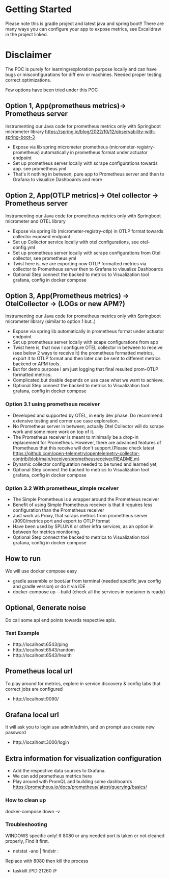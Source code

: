 # Getting Started
Please note this is gradle project and latest java and spring boot!!
There are many ways you can configure your app to expose metrics, see Excalidraw in the project linked. 

# Disclaimer
The POC is purely for learning/exploration purpose locally and can have bugs or misconfigurations for diff env or machines. Needed proper testing correct optimizations.

Few options have been tried under this POC
## Option 1, App(prometheus metrics)-> Prometheus server
Instrumenting our Java code for prometheus metrics only with Springboot micrometer library https://spring.io/blog/2022/10/12/observability-with-spring-boot-3
* Expose via lib spring micrometer prometheus (micrometer-registry-prometheus) automatically in prometheus format under actuator endpoint
* Set up prometheus server locally with scrape configurations towards app. see prometheus.yml
* That's it nothing in between, pure app to Prometheus server and then to Grafana to visualize Dashboards and more

## Option 2, App(OTLP metrics)-> Otel collector ->  Prometheus server
Instrumenting our Java code for prometheus metrics only with Springboot micrometer and OTEL library
* Expose via spring lib (micrometer-registry-otlp) in OTLP format towards collector exposed endpoint
* Set up Collector service locally with otel configurations, see otel-config.yml
* Set up prometheus server locally with scrape configurations from Otel collector, see prometheus.yml
* Twist here is, we are exporting now OTLP formatted metrics via collector to Prometheus server then to Grafana to visualize Dashboards
* Optional Step connect the backed to metrics to Visualization tool grafana, config in docker compose

## Option 3, App(Prometheus metrics) -> OtelCollector -> (LOGs or new APM?)
Instrumenting our Java code for prometheus metrics only with Springboot micrometer library (similar to option 1 but..)
* Expose via spring lib automatically in prometheus format under actuator endpoint
* Set up prometheus server locally with scape configurations from app
* Twist here is, that now I configure OTEL collector in between to receive (see below 2 ways to receive it) the prometheus formatted metrics, export it to OTLP format and then later can be sent to different metrics backend or APM tools. 
* But for demo purpose I am just logging that final resulted prom-OTLP formatted metrics.
* Complicated,but doable depends on use case what we want to achieve.
* Optional Step connect the backed to metrics to Visualization tool grafana, config in docker compose

### Option 3.1 using prometheus receiver 
* Developed and supported by OTEL, in early dev phase. Do recommend extensive testing and corner use case exploration. 
* No Prometheus server in between, actually Otel Collector will do scrape work and some more work on top of it.
* The Prometheus receiver is meant to minimally be a drop-in replacement for Prometheus. However, there are advanced features of Prometheus that this receive will don't support.(Please check latest https://github.com/open-telemetry/opentelemetry-collector-contrib/blob/main/receiver/prometheusreceiver/README.m)
* Dynamic collector configuration needed to be tuned and learned yet,
* Optional Step connect the backed to metrics to Visualization tool grafana, config in docker compose

### Option 3.2 With prometheus_simple receiver
* The Simple Prometheus is a wrapper around the Prometheus receiver
* Benefit of using Simple Prometheus receiver is that it requires less configuration than the Prometheus receiver
* Just work as Proxy, that scraps metrics from prometheus server /9090/metrics port and export to OTLP format
* Have been used by SPLUNK or other infra services, as an option in between for metrics monitoring.  
* Optional Step connect the backed to metrics to Visualization tool grafana, config in docker compose

## How to run
We will use docker compose easy
* gradle assemble or bootJar from terminal (needed specific java config and gradle version) or do it via IDE
* docker-compose up --build (check all the services in container is ready)

## Optional, Generate noise
Do call some api end points towards respective apis.
### Test Example 
*  http://localhost:6543/ping 
* http://localhost:6543/random
* http://localhost:6543/health

## Prometheus local url
To play around for metrics, explore in service discovery & config tabs that correct jobs are configured 
* http://localhost:9090/

## Grafana local url
It will ask you to login use admin/admin, and on prompt use create new password
* http://localhost:3000/login

## Extra information for visualization configuration
* Add the respective data sources to Grafana.
* We can add prometheus metrics here
* Play around with PromQL and building some dashboards https://prometheus.io/docs/prometheus/latest/querying/basics/

### How to clean up
docker-compose down -v

### Troubleshooting
WINDOWS specific only! If 8080 or any needed port is taken or not cleaned properly, Find it first.
* netstat -ano | findstr :<PORT>

Replace <PORT> with 8080 then kill the process
* taskkill /PID 21260 /F